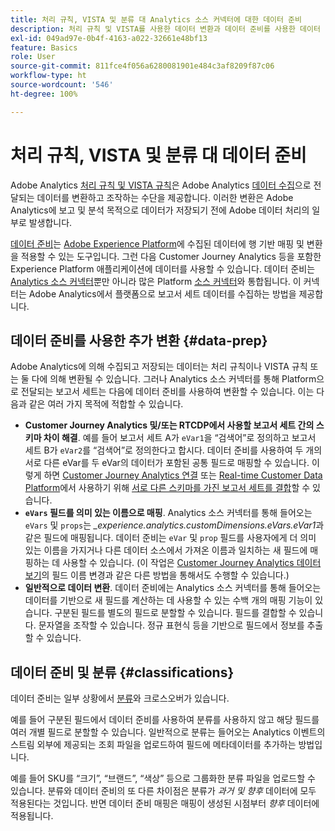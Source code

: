 ```yaml
---
title: 처리 규칙, VISTA 및 분류 대 Analytics 소스 커넥터에 대한 데이터 준비
description: 처리 규칙 및 VISTA를 사용한 데이터 변환과 데이터 준비를 사용한 데이터 변환에 대해 알아보기
exl-id: 049ad97e-0b4f-4163-a022-32661e48bf13
feature: Basics
role: User
source-git-commit: 811fce4f056a6280081901e484c3af8209f87c06
workflow-type: ht
source-wordcount: '546'
ht-degree: 100%

---
```


# 처리 규칙, VISTA 및 분류 대 데이터 준비

Adobe Analytics [처리 규칙 및 VISTA 규칙](https://experienceleague.adobe.com/docs/analytics/admin/admin-tools/processing-rules/processing-rules-configuration/processing-rule-order.html?lang=ko)은 Adobe Analytics [데이터 수집](https://experienceleague.adobe.com/docs/analytics/analyze/reports-analytics/reporting-interface/overview-data-collection.html?lang=ko)으로 전달되는 데이터를 변환하고 조작하는 수단을 제공합니다. 이러한 변환은 Adobe Analytics에 보고 및 분석 목적으로 데이터가 저장되기 전에 Adobe 데이터 처리의 일부로 발생합니다.

[데이터 준비](https://experienceleague.adobe.com/docs/experience-platform/data-prep/home.html?lang=ko)는 [Adobe Experience Platform](https://experienceleague.adobe.com/docs/experience-platform.html?lang=ko)에 수집된 데이터에 행 기반 매핑 및 변환을 적용할 수 있는 도구입니다. 그런 다음 Customer Journey Analytics 등을 포함한 Experience Platform 애플리케이션에 데이터를 사용할 수 있습니다. 데이터 준비는 [Analytics 소스 커넥터](https://experienceleague.adobe.com/docs/experience-platform/sources/ui-tutorials/create/adobe-applications/analytics.html?lang=ko)뿐만 아니라 많은 Platform [소스 커넥터](https://experienceleague.adobe.com/docs/experience-platform/sources/home.html?lang=ko)와 통합됩니다. 이 커넥터는 Adobe Analytics에서 플랫폼으로 보고서 세트 데이터를 수집하는 방법을 제공합니다.

## 데이터 준비를 사용한 추가 변환 {#data-prep}

Adobe Analytics에 의해 수집되고 저장되는 데이터는 처리 규칙이나 VISTA 규칙 또는 둘 다에 의해 변환될 수 있습니다. 그러나 Analytics 소스 커넥터를 통해 Platform으로 전달되는 보고서 세트는 다음에 데이터 준비를 사용하여 변환할 수 있습니다. 이는 다음과 같은 여러 가지 목적에 적합할 수 있습니다.

* **Customer Journey Analytics 및/또는 RTCDP에서 사용할 보고서 세트 간의 스키마 차이 해결**. 예를 들어 보고서 세트 A가 `eVar1`을 “검색어”로 정의하고 보고서 세트 B가 `eVar2`를 “검색어”로 정의한다고 합시다. 데이터 준비를 사용하여 두 개의 서로 다른 eVar를 두 eVar의 데이터가 포함된 공통 필드로 매핑할 수 있습니다. 이렇게 하면 [Customer Journey Analytics 연결](https://experienceleague.adobe.com/docs/analytics-platform/using/cja-usecases/combine-report-suites.html?lang=ko) 또는 [Real-time Customer Data Platform](/help/connections/overview.md)에서 사용하기 위해 [서로 다른 스키마를 가진 보고서 세트를 결합](https://experienceleague.adobe.com/docs/platform-learn/tutorials/application-services/rtcdp/understanding-the-real-time-customer-data-platform.html?lang=ko)할 수 있습니다.
* **`eVars` 필드를 의미 있는 이름으로 매핑**. Analytics 소스 커넥터를 통해 들어오는 `eVars` 및 `props`는 _\_experience.analytics.customDimensions.eVars.eVar1_&#x200B;과 같은 필드에 매핑됩니다. 데이터 준비는 `eVar` 및 `prop` 필드를 사용자에게 더 의미 있는 이름을 가지거나 다른 데이터 소스에서 가져온 이름과 일치하는 새 필드에 매핑하는 데 사용할 수 있습니다. (이 작업은 [Customer Journey Analytics 데이터 보기](/help/data-views/create-dataview.md)의 필드 이름 변경과 같은 다른 방법을 통해서도 수행할 수 있습니다.)
* **일반적으로 데이터 변환**. 데이터 준비에는 Analytics 소스 커넥터를 통해 들어오는 데이터를 기반으로 새 필드를 계산하는 데 사용할 수 있는 수백 개의 매핑 기능이 있습니다. 구분된 필드를 별도의 필드로 분할할 수 있습니다. 필드를 결합할 수 있습니다. 문자열을 조작할 수 있습니다. 정규 표현식 등을 기반으로 필드에서 정보를 추출할 수 있습니다.

## 데이터 준비 및 분류 {#classifications}

데이터 준비는 일부 상황에서 [분류](https://experienceleague.adobe.com/docs/analytics/components/classifications/c-classifications.html?lang=ko)와 크로스오버가 있습니다.

예를 들어 구분된 필드에서 데이터 준비를 사용하여 분류를 사용하지 않고 해당 필드를 여러 개별 필드로 분할할 수 있습니다. 일반적으로 분류는 들어오는 Analytics 이벤트의 스트림 외부에 제공되는 조회 파일을 업로드하여 필드에 메타데이터를 추가하는 방법입니다.

예를 들어 SKU를 “크기”, “브랜드”, “색상” 등으로 그룹화한 분류 파일을 업로드할 수 있습니다. 분류와 데이터 준비의 또 다른 차이점은 분류가 _과거 및 향후_ 데이터에 모두 적용된다는 것입니다. 반면 데이터 준비 매핑은 매핑이 생성된 시점부터 _향후_ 데이터에 적용됩니다.
